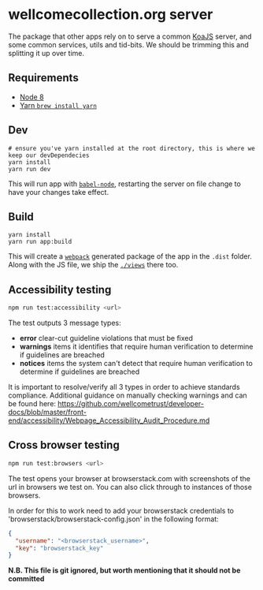 # wellcomecollection.org server

The package that other apps rely on to serve a common [KoaJS](http://koajs.com/) server,
and some common services, utils and tid-bits. We should be trimming this and splitting it up over time.

## Requirements
* [Node 8](https://nodejs.org/en/)
* [Yarn `brew install yarn`](https://yarnpkg.com/lang/en/docs/install/)

## Dev
```
# ensure you've yarn installed at the root directory, this is where we keep our devDependecies
yarn install
yarn run dev
```

This will run app with [`babel-node`](http://babeljs.io/docs/usage/cli/#babel-node), restarting the server
on file change to have your changes take effect.


## Build
```
yarn install
yarn run app:build
```

This will create a [`webpack`](https://webpack.js.org/) generated package of the app in the `.dist` folder.
Along with the JS file, we ship the [`./views`](./views) there too.


## Accessibility testing
```bash
npm run test:accessibility <url>
```

The test outputs 3 message types:

- **error** clear-cut guideline violations that must be fixed
- **warnings** items it identifies that require human verification to determine if guidelines are breached
- **notices** items the system can't detect that require human verification to determine if guidelines are breached

It is important to resolve/verify all 3 types in order to achieve standards compliance.
Additional guidance on manually checking warnings and can be found here:
https://github.com/wellcometrust/developer-docs/blob/master/front-end/accessibility/Webpage_Accessibility_Audit_Procedure.md


## Cross browser testing
```bash
npm run test:browsers <url>
```

The test opens your browser at browserstack.com with screenshots of the url in browsers we test on.
You can also click through to instances of those browsers.

In order for this to work need to add your browserstack credentials to 'browserstack/browserstack-config.json'
in the following format:

```json
{
  "username": "<browserstack_username>",
  "key": "browserstack_key"
}
```

**N.B. This file is git ignored, but worth mentioning that it should not be committed**
